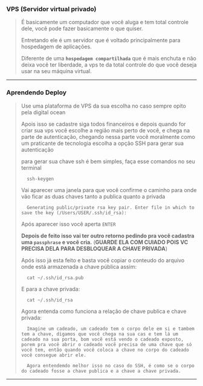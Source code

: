 ### **VPS (Servidor virtual privado)** 

> É basicamente um computador que você aluga e tem total controle dele, você pode fazer basicamente o que quiser.
>
> Entretando ele é um servidor que é voltado principalmente para hospedagem de aplicações.
>
> Diferente de uma **`hospedagem compartilhada`** que é mais enchuta e não deixa você ter liberdade, a vps te da total controle do que você deseja usar na seu máquina virtual.
---
### **Aprendendo Deploy**

> Use uma plataforma de VPS da sua escolha no caso sempre opito pela digital ocean
>
> Apois isso se cadastre siga todos financeiros e depois quando for criar sua vps você escolhe a região mais perto de você, e chega na parte de autenticação, chegando nessa parte você moralmente como um praticante de tecnologia escolha a opção SSH para gerar sua autenticação
>
> para gerar sua chave ssh é bem simples, faça esse comandos no seu terminal
>
>       ssh-keygen
>
> Vai aparecer uma janela para que você confirme o caminho para onde vão ficar as duas chaves tanto a publica quanto a privada
>
>       Generating public/private rsa key pair. Enter file in which to save the key (/Users/USER/.ssh/id_rsa):
>
> Após aparecer isso você aperta `ENTER`
>
> **Depois de feito isso vai ter outro retorno pedindo pra vocẽ cadastra uma `passphrase` e vocẽ cria.** (**GUARDE ELA COM CUIADO POIS VC PRECISA DELA PARA DESBLOQUEAR A CHAVE PRIVADA**)
>
> Após isso já esta feito e basta você copiar o conteudo do arquivo onde está armazenada a chave pública assim:
>
>       cat ~/.ssh/id_rsa.pub
>
> E para a chave privada:
>
>       cat ~/.ssh/id_rsa
>
> Agora entenda como funciona a relação de chave publica e chave privada:
>
>       Imagine um cadeado, um cadeado tem o corpo dele em si e tambem tem a chave, digamos que você chega na sua cas e tem lá um cadeado na sua porta, bom vocẽ está vendo o cadeado exposto, porem pra você abrir o cadeado vocẽ precisa de uma chave que só você tem, então quando você coloca a chave no corpo do cadeado você consegue abrir ele.
>
>       Agora entendemdo melhor isso no caso do SSH, é como se o corpo do cadeado fosse a chave publica e a chave a chave privada.
---